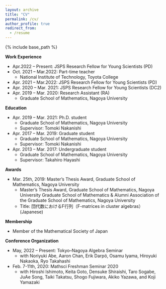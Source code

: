 ```yaml
---
layout: archive
title: "CV"
permalink: /cv/
author_profile: true
redirect_from:
  - /resume
---
```


{% include base_path %}



<b>Work Experience</b>
- Apr.2022 – Present: JSPS Research Fellow for Young Scientists (PD)
- Oct. 2021 – Mar.2022: Part-time teacher
  * National Institute of Technology, Toyota College
- Apr. 2021 – Mar.2022: JSPS Research Fellow for Young Scientists (PD)
- Apr. 2020 – Mar. 2021: JSPS Research Fellow for Young Scientists (DC2)
- Apr. 2019 – Mar. 2020: Research Assistant (RA)
  * Graduate School of Mathematics, Nagoya University

<b>Education</b>
- Apr. 2019 – Mar. 2021: Ph.D. student
  * Graduate School of Mathematics, Nagoya University
  * Supervisor: Tomoki Nakanishi
- Apr. 2017 – Mar. 2019: Graduate student
  * Graduate School of Mathematics, Nagoya University
  * Supervisor: Tomoki Nakanishi
- Apr. 2013 – Mar. 2017: Undergraduate student
  * Graduate School of Mathematics, Nagoya University
  * Supervisor: Takahiro Hayashi
  
<b>Awards</b>
- Mar. 25th, 2019: Master’s Thesis Award, Graduate School of Mathematics, Nagoya University
  *	Master’s Thesis Award, Graduate School of Mathematics, Nagoya University
Graduate School of Mathematics & Alumni Association of the Graduate School of Mathematics, Nagoya University
  * Title: 団代数におけるF行列（F-matrices in cluster algebras）(Japanese)

<b>Membership</b>
- Member of the Mathematical Society of Japan

 
<b>Conference Organization</b>
- May, 2022 – Present: Tokyo–Nagoya Algebra Seminar
  *  with Noriyuki Abe, Aaron Chan, Erik Darpö, Osamu Iyama, Hiroyuki Nakaoka, Ryo Takahashi
- Feb. 7-11th, 2020: Mathsci Freshman Seminar 2020
  *  with Hiroshi Ishimoto, Keita Goto, Densuke Shiraishi, Taro Sogabe, JuAe Song, Taiki Takatsu, Shogo Fujiwara, Akiko Yazawa, and Koji Yamazaki
